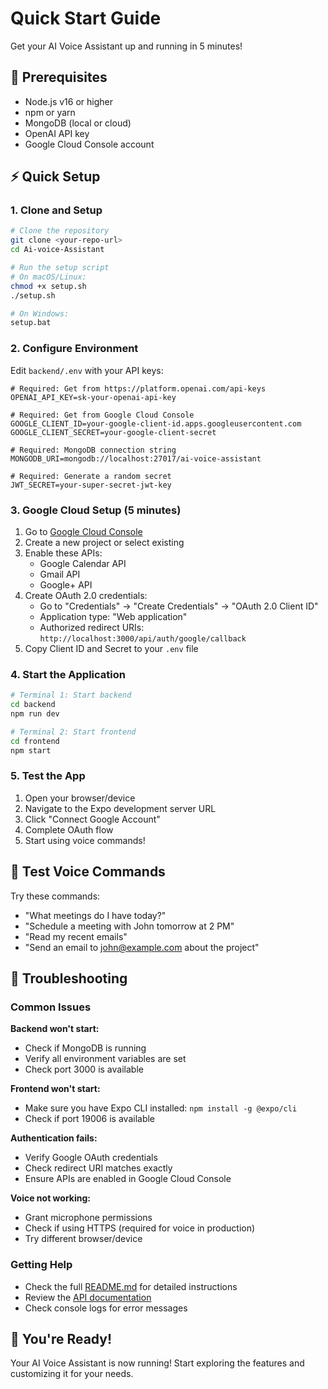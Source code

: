 # Quick Start Guide

Get your AI Voice Assistant up and running in 5 minutes!

## 🚀 Prerequisites

- Node.js v16 or higher
- npm or yarn
- MongoDB (local or cloud)
- OpenAI API key
- Google Cloud Console account

## ⚡ Quick Setup

### 1. Clone and Setup

```bash
# Clone the repository
git clone <your-repo-url>
cd Ai-voice-Assistant

# Run the setup script
# On macOS/Linux:
chmod +x setup.sh
./setup.sh

# On Windows:
setup.bat
```

### 2. Configure Environment

Edit `backend/.env` with your API keys:

```env
# Required: Get from https://platform.openai.com/api-keys
OPENAI_API_KEY=sk-your-openai-api-key

# Required: Get from Google Cloud Console
GOOGLE_CLIENT_ID=your-google-client-id.apps.googleusercontent.com
GOOGLE_CLIENT_SECRET=your-google-client-secret

# Required: MongoDB connection string
MONGODB_URI=mongodb://localhost:27017/ai-voice-assistant

# Required: Generate a random secret
JWT_SECRET=your-super-secret-jwt-key
```

### 3. Google Cloud Setup (5 minutes)

1. Go to [Google Cloud Console](https://console.cloud.google.com/)
2. Create a new project or select existing
3. Enable these APIs:
   - Google Calendar API
   - Gmail API
   - Google+ API
4. Create OAuth 2.0 credentials:
   - Go to "Credentials" → "Create Credentials" → "OAuth 2.0 Client ID"
   - Application type: "Web application"
   - Authorized redirect URIs: `http://localhost:3000/api/auth/google/callback`
5. Copy Client ID and Secret to your `.env` file

### 4. Start the Application

```bash
# Terminal 1: Start backend
cd backend
npm run dev

# Terminal 2: Start frontend
cd frontend
npm start
```

### 5. Test the App

1. Open your browser/device
2. Navigate to the Expo development server URL
3. Click "Connect Google Account"
4. Complete OAuth flow
5. Start using voice commands!

## 🎤 Test Voice Commands

Try these commands:

- "What meetings do I have today?"
- "Schedule a meeting with John tomorrow at 2 PM"
- "Read my recent emails"
- "Send an email to john@example.com about the project"

## 🔧 Troubleshooting

### Common Issues

**Backend won't start:**

- Check if MongoDB is running
- Verify all environment variables are set
- Check port 3000 is available

**Frontend won't start:**

- Make sure you have Expo CLI installed: `npm install -g @expo/cli`
- Check if port 19006 is available

**Authentication fails:**

- Verify Google OAuth credentials
- Check redirect URI matches exactly
- Ensure APIs are enabled in Google Cloud Console

**Voice not working:**

- Grant microphone permissions
- Check if using HTTPS (required for voice in production)
- Try different browser/device

### Getting Help

- Check the full [README.md](README.md) for detailed instructions
- Review the [API documentation](README.md#api-endpoints)
- Check console logs for error messages

## 🎉 You're Ready!

Your AI Voice Assistant is now running! Start exploring the features and customizing it for your needs.
